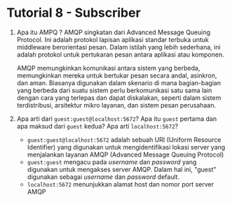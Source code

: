 # Tutorial 8 - Subscriber

1. Apa itu AMPQ ?
   AMQP singkatan dari Advanced Message Queuing Protocol. Ini adalah protokol lapisan aplikasi standar terbuka untuk middleware berorientasi pesan. Dalam istilah yang lebih sederhana, ini adalah protokol untuk pertukaran pesan antara aplikasi atau komponen.

    AMQP memungkinkan komunikasi antara sistem yang berbeda, memungkinkan mereka untuk bertukar pesan secara andal, asinkron, dan aman. Biasanya digunakan dalam skenario di mana bagian-bagian yang berbeda dari suatu sistem perlu berkomunikasi satu sama lain dengan cara yang terlepas dan dapat diskalakan, seperti dalam sistem terdistribusi, arsitektur mikro layanan, dan sistem pesan perusahaan.

2. Apa arti dari `guest:guest@localhost:5672`? Apa itu `guest` pertama dan apa maksud dari `guest` kedua? Apa arti `localhost:5672`?
    - `guest:guest@localhost:5672` adalah sebuah URI (Uniform Resource Identifier) yang digunakan untuk mengidentifikasi lokasi server yang menjalankan layanan AMQP (Advanced Message Queuing Protocol)
    - `guest:guest` mengacu pada _username_ dan _password_ yang digunakan untuk mengakses server AMQP. Dalam hal ini, "guest" digunakan sebagai _username_ dan _password_ default. 
    - `localhost:5672` menunjukkan alamat host dan nomor port server AMQP

